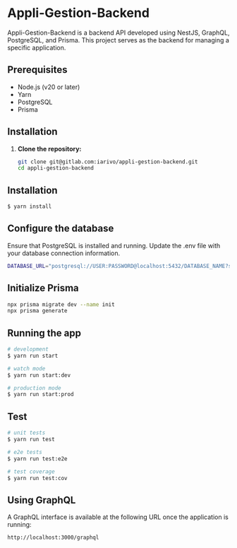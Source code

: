 # Appli-Gestion-Backend

Appli-Gestion-Backend is a backend API developed using NestJS, GraphQL, PostgreSQL, and Prisma. This project serves as the backend for managing a specific application.

## Prerequisites

- Node.js (v20 or later)
- Yarn
- PostgreSQL
- Prisma

## Installation

1. **Clone the repository:**

   ```bash
   git clone git@gitlab.com:iarivo/appli-gestion-backend.git
   cd appli-gestion-backend
   ```

## Installation

```bash
$ yarn install
```

## Configure the database

Ensure that PostgreSQL is installed and running. Update the .env file with your database connection information.

```bash
DATABASE_URL="postgresql://USER:PASSWORD@localhost:5432/DATABASE_NAME?schema=public"
```

## Initialize Prisma

```bash
npx prisma migrate dev --name init
npx prisma generate
```

## Running the app

```bash
# development
$ yarn run start

# watch mode
$ yarn run start:dev

# production mode
$ yarn run start:prod
```

## Test

```bash
# unit tests
$ yarn run test

# e2e tests
$ yarn run test:e2e

# test coverage
$ yarn run test:cov
```

## Using GraphQL

A GraphQL interface is available at the following URL once the application is running:

```bash
http://localhost:3000/graphql
```
